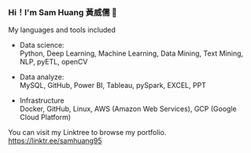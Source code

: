 ### Hi！I'm Sam Huang 黃威儒 👋
My languages and tools included
* Data science:<br>
Python, Deep Learning, Machine Learning, Data Mining, Text Mining, NLP, pyETL, openCV

* Data analyze:<br>
MySQL, GitHub, Power BI, Tableau, pySpark, EXCEL, PPT

* Infrastructure<br>
Docker, GitHub, Linux, AWS (Amazon Web Services), GCP (Google Cloud Platform)

You can visit my Linktree to browse my portfolio.
https://linktr.ee/samhuang95

<!--
**samhuang95/samhuang95** is a ✨ _special_ ✨ repository because its `README.md` (this file) appears on your GitHub profile.

Here are some ideas to get you started:

- 🔭 I’m currently working on ...
- 🌱 I’m currently learning ...
- 👯 I’m looking to collaborate on ...
- 🤔 I’m looking for help with ...
- 💬 Ask me about ...
- 📫 How to reach me: ...
- 😄 Pronouns: ...
- ⚡ Fun fact: ...
-->
